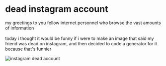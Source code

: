 # dead instagram account

my greetings to you fellow internet personnel who browse the vast amounts of information
<br><br>
today i thought it would be funny if i were to make an image that said my friend was dead on instagram, and then decided to code a generator for it because that's funnier



![instagram dead account](https://i.imgur.com/bVofzho.png)
